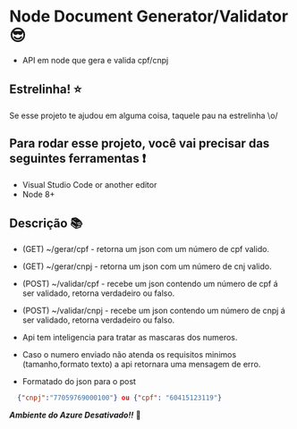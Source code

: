 # Node Document Generator/Validator :sunglasses:
 
- API em node que gera e valida cpf/cnpj

## Estrelinha! :star:

Se esse projeto te ajudou em alguma coisa, taquele pau na estrelinha \o/

## Para rodar esse projeto, você vai precisar das seguintes ferramentas :exclamation:

- Visual Studio Code or another editor
- Node 8+

## Descrição :books:

- (GET)  ~/gerar/cpf    - retorna um json com um número de cpf valido.
- (GET)  ~/gerar/cnpj   - retorna um json com um número de cnj valido.
- (POST) ~/validar/cpf  - recebe um json contendo um número de cpf á ser validado, retorna verdadeiro ou falso.
- (POST) ~/validar/cnpj - recebe um json contendo um número de cnpj á ser validado, retorna verdadeiro ou falso.

- Api tem inteligencia para tratar as mascaras dos numeros.
- Caso o numero enviado não atenda os requisitos minimos (tamanho,formato texto) a api retornara uma mensagem de erro.
- Formatado do json para o post

```json
  {"cnpj":"77059769000100"} ou {"cpf": "60415123119"}
```
  
  ***Ambiente do Azure Desativado!!*** 🤯
  
